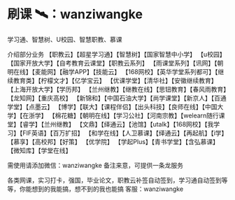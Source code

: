 # 刷课 🛰：wanziwangke
学习通、智慧树、U校园、智慧职教、慕课

介绍部分业务
【职教云】【超星学习通】【智慧树】【国家智慧中小学】
【u校园】【国家开放大学】【自考教育云课堂】【职教云系列】
【雨课堂系列】【讯网】【朝明在线】【麦能网】【融学APP】【技能云】
【168网校】【英华学堂系列都可】【继续教育类】【柠檬文才】【亿学宝云】
【优课学堂】【清华社】【安徽继续教育】 【上海开放大学】【学历邦】
【兰州继教】【继教在线】【思钮教育】【春风雨教育】【龙知网】【重庆高校】
【新锦和】【中国石油大学】【尚学课堂】【新京人】【百通学堂】【点墨云】
【博学】【联大】【课程伴侣】【出头科技】【良师在线】【中国大学】【在浙学】
【棉花糖】【朝明在线】【学习公社】【河南宗教】【welearn随行课堂】【睿学】【兰州继教】
【文鼎】【绎通云】【池馆】【utalk】【168网校】【我学习】【FIF英语】【百万扩招】
【和学在线】【人卫慕课】【绎通云】【再起航】【i学】【慕享】【高校邦】【好策】
【优学院】 【学起Plus】【青书学堂】【含弘慕课】【微知库】【学堂在线】

需使用请添加微信：wanziwangke 备注来意，可提供一条龙服务

各类网课，实习打卡，强国，毕业论文，职教云补签自动签到，学习通自动签到等等，你能想到的我能搞，想不到的我也能搞
客服：wanziwangke
